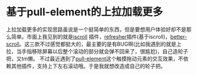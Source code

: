 # 基于pull-element的上拉加载更多
上拉加载更多的实现思路虽说是一个挺简单的东西，但是要想用户体验好却不是那么简单。市面上我见到的就是[iscroll](https://github.com/cubiq/iscroll "iscroll") 插件，[refresher](http://www.jq22.com/jquery-info4469 "refresher")插件(基于iscroll)，[better-scroll](https://github.com/feibingbalabala/better-scroll "better-scroll")。这三款不过感觉都挺大的，最主要的是有BUG啊(比如我遇到的就是上拉，当手指移除屏幕以后整个滚动的部分就会弹不回来了，很尴尬)，自己造轮子把，又tm懒。
不过最近遇到了[pull-element](https://github.com/Lucifier129/pull-element "pull-element")这个触摸拖动元素的交互效果，不依赖其他插件，支持上下左右滚动哦。于是我就想改造成自己的轮子把。
